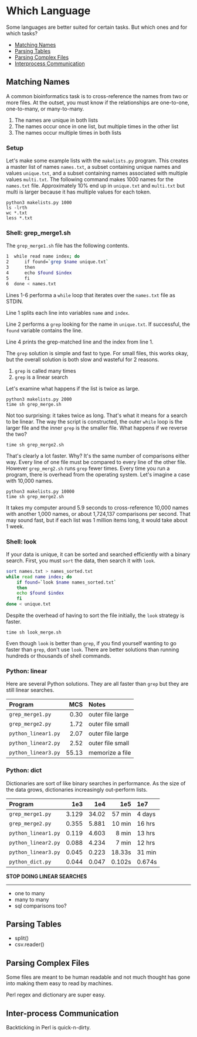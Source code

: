 Which Language
==============

Some languages are better suited for certain tasks. But which ones and for
which tasks?

+ [Matching Names](#matching-names)
+ [Parsing Tables](#parsing-tables)
+ [Parsing Complex Files](#parsing-complex-files)
+ [Interprocess Communication](#interprocess-communication)

## Matching Names ##

A common bioinformatics task is to cross-reference the names from two or more
files. At the outset, you must know if the relationships are one-to-one,
one-to-many, or many-to-many.

1. The names are unique in both lists
2. The names occur once in one list, but multiple times in the other list
3. The names occur multiple times in both lists

### Setup ###

Let's make some example lists with the `makelists.py` program. This creates a
master list of names `names.txt`, a subset containing unique names and values
`unique.txt`, and a subset containing names associated with multiple values
`multi.txt`. The following command makes 1000 names for the `names.txt` file.
Approximately 10% end up in `unique.txt` and `multi.txt` but multi is larger
because it has multiple values for each token.

```
python3 makelists.py 1000
ls -lrth
wc *.txt
less *.txt
```

### Shell: grep_merge1.sh ###

The `grep_merge1.sh` file has the following contents.

```bash
1  while read name index; do
2      if found=`grep $name unique.txt`
3      then
4      echo $found $index
5      fi
6  done < names.txt
```

Lines 1-6 performa a `while` loop that iterates over the `names.txt` file as
STDIN.

Line 1 splits each line into variables `name` and `index`.

Line 2 performs a `grep` looking for the name in `unique.txt`. If successful,
the `found` variable contains the line.

Line 4 prints the grep-matched line and the index from line 1.

The `grep` solution is simple and fast to type. For small files, this works
okay, but the overall solution is both slow and wasteful for 2 reasons.

1. `grep` is called many times
2. `grep` is a linear search

Let's examine what happens if the list is twice as large.

```
python3 makelists.py 2000
time sh grep_merge.sh
```

Not too surprising: it takes twice as long. That's what it means for a search
to be linear. The way the script is constructed, the outer `while` loop is the
larger file and the inner `grep` is the smaller file. What happens if we
reverse the two?

```
time sh grep_merge2.sh
```

That's clearly a lot faster. Why? It's the same number of comparisons either
way. Every line of one file must be compared to every line of the other file.
However `grep_merg2.sh` runs `grep` fewer times. Every time you run a program,
there is overhead from the operating system. Let's imagine a case with 10,000
names.

```
python3 makelists.py 10000
time sh grep_merge2.sh
```

It takes my computer around 5.9 seconds to cross-reference 10,000 names with
another 1,000 names, or about 1,724,137 comparisons per second. That may sound
fast, but if each list was 1 million items long, it would take about 1 week.

### Shell: look ###

If your data is unique, it can be sorted and searched efficiently with a binary
search. First, you must `sort` the data, then search it with `look`.

```bash
sort names.txt > names_sorted.txt
while read name index; do
    if found=`look $name names_sorted.txt`
    then
    echo $found $index
    fi
done < unique.txt
```

Despite the overhead of having to sort the file initially, the `look` strategy
is faster. 

```
time sh look_merge.sh
```

Even though `look` is better than `grep`, if you find yourself wanting to go
faster than `grep`, don't use `look`. There are better solutions than running
hundreds or thousands of shell commands.

### Python: linear ###

Here are several Python solutions. They are all faster than `grep` but they are
still linear searches.

| Program             |  MCS   | Notes
|:--------------------|-------:|:----------------
| `grep_merge1.py`    |   0.30 | outer file large
| `grep_merge2.py`    |   1.72 | outer file small
| `python_linear1.py` |   2.07 | outer file large
| `python_linear2.py` |   2.52 | outer file small
| `python_linear3.py` |  55.13 | memorize a file

### Python: dict ###

Dictionaries are sort of like binary searches in performance. As the size of
the data grows, dictionaries increasingly out-perform lists.

| Program             |  1e3  |  1e4  |   1e5  |   1e7  | 
|:--------------------|------:|------:|-------:|:-------|
| `grep_merge1.py`    | 3.129 | 34.02 | 57 min | 4 days |
| `grep_merge2.py`    | 0.355 | 5.881 | 10 min | 16 hrs |
| `python_linear1.py` | 0.119 | 4.603 |  8 min | 13 hrs |
| `python_linear2.py` | 0.088 | 4.234 |  7 min | 12 hrs |
| `python_linear3.py` | 0.045 | 0.223 | 18.33s | 31 min |
| `python_dict.py`    | 0.044 | 0.047 | 0.102s | 0.674s |

**STOP DOING LINEAR SEARCHES**

---------------------------

+ one to many
+ many to many
+ sql comparisons too?

## Parsing Tables ##

+ split()
+ csv.reader()

## Parsing Complex Files ##

Some files are meant to be human readable and not much thought has gone into
making them easy to read by machines.

Perl regex and dictionary are super easy.

## Inter-process Communication ##

Backticking in Perl is quick-n-dirty.


